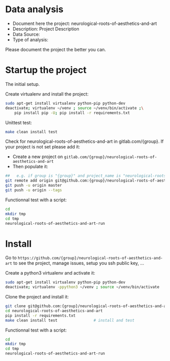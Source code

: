 # Data analysis
- Document here the project: neurological-roots-of-aesthetics-and-art
- Description: Project Description
- Data Source:
- Type of analysis:

Please document the project the better you can.

# Startup the project

The initial setup.

Create virtualenv and install the project:
```bash
sudo apt-get install virtualenv python-pip python-dev
deactivate; virtualenv ~/venv ; source ~/venv/bin/activate ;\
    pip install pip -U; pip install -r requirements.txt
```

Unittest test:
```bash
make clean install test
```

Check for neurological-roots-of-aesthetics-and-art in gitlab.com/{group}.
If your project is not set please add it:

- Create a new project on `gitlab.com/{group}/neurological-roots-of-aesthetics-and-art`
- Then populate it:

```bash
##   e.g. if group is "{group}" and project_name is "neurological-roots-of-aesthetics-and-art"
git remote add origin git@github.com:{group}/neurological-roots-of-aesthetics-and-art.git
git push -u origin master
git push -u origin --tags
```

Functionnal test with a script:

```bash
cd
mkdir tmp
cd tmp
neurological-roots-of-aesthetics-and-art-run
```

# Install

Go to `https://github.com/{group}/neurological-roots-of-aesthetics-and-art` to see the project, manage issues,
setup you ssh public key, ...

Create a python3 virtualenv and activate it:

```bash
sudo apt-get install virtualenv python-pip python-dev
deactivate; virtualenv -ppython3 ~/venv ; source ~/venv/bin/activate
```

Clone the project and install it:

```bash
git clone git@github.com:{group}/neurological-roots-of-aesthetics-and-art.git
cd neurological-roots-of-aesthetics-and-art
pip install -r requirements.txt
make clean install test                # install and test
```
Functionnal test with a script:

```bash
cd
mkdir tmp
cd tmp
neurological-roots-of-aesthetics-and-art-run
```
